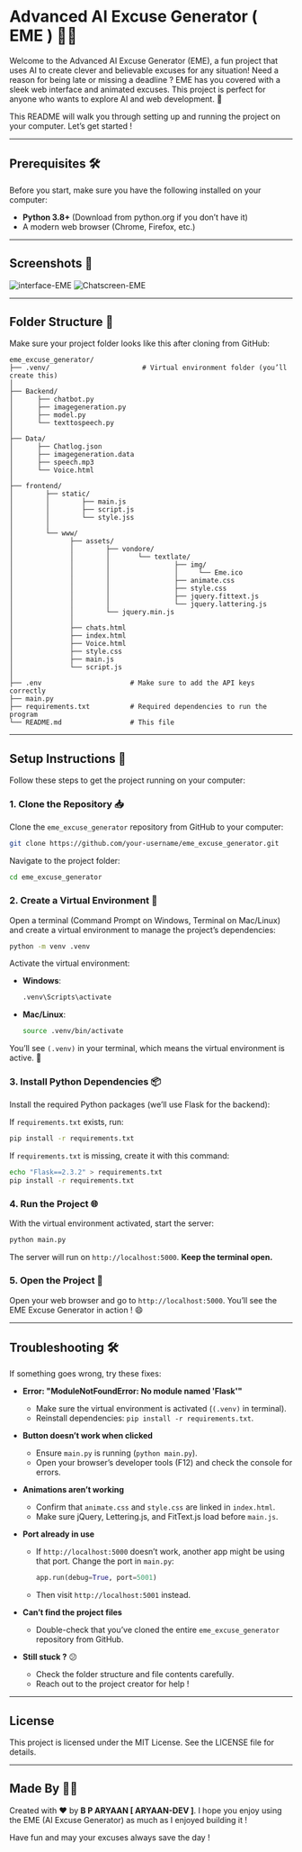 # Advanced AI Excuse Generator ( EME ) 🤖✨

Welcome to the Advanced AI Excuse Generator (EME), a fun project that uses AI to create clever and believable excuses for any situation! Need a reason for being late or missing a deadline ? EME has you covered with a sleek web interface and animated excuses. This project is perfect for anyone who wants to explore AI and web development. 🚀

This README will walk you through setting up and running the project on your computer. Let’s get started !

---

## Prerequisites 🛠️

Before you start, make sure you have the following installed on your computer:

- **Python 3.8+** (Download from python.org if you don’t have it)
- A modern web browser (Chrome, Firefox, etc.)

---

## Screenshots 📸

![interface-EME](https://github.com/Aryaan-Dev/Advanced-AI-Excuse-Generator-EME/blob/3c674c0ec2c0f45f1751c552267f0673f4d995bf/screenshot/EME-interface.png)
![Chatscreen-EME](https://github.com/Aryaan-Dev/Advanced-AI-Excuse-Generator-EME/blob/2303d25598ddf2aac60642e84d9f1d4b99c48a17/screenshot/chat-screen.png)

---

## Folder Structure 📂

Make sure your project folder looks like this after cloning from GitHub:

```
eme_excuse_generator/
├── .venv/                       # Virtual environment folder (you’ll create this)
│
├── Backend/
│      ├── chatbot.py
│      ├── imagegeneration.py
│      ├── model.py
│      └── texttospeech.py
│
├── Data/
│      ├── Chatlog.json
│      ├── imagegeneration.data
│      ├── speech.mp3
│      └── Voice.html
│
├── frontend/
│        ├── static/
│        │        ├── main.js
│        │        ├── script.js
│        │        └── style.jss
│        │
│        └── www/
│              ├── assets/
│              │        ├── vondore/
│              │        │       └── textlate/
│              │        │                ├── img/
│              │        │                │     └── Eme.ico
│              │        │                ├── animate.css
│              │        │                ├── style.css
│              │        │                ├── jquery.fittext.js
│              │        │                └── jquery.lattering.js
│              │        └── jquery.min.js
│              │
│              ├── chats.html
│              ├── index.html
│              ├── Voice.html
│              ├── style.css
│              ├── main.js
│              └── script.js
│
├── .env                      # Make sure to add the API keys correctly
├── main.py
├── requirements.txt          # Required dependencies to run the program
└── README.md                 # This file
```

---

## Setup Instructions 🚀

Follow these steps to get the project running on your computer:

### 1. Clone the Repository 📥

Clone the `eme_excuse_generator` repository from GitHub to your computer:

```bash
git clone https://github.com/your-username/eme_excuse_generator.git
```

Navigate to the project folder:

```bash
cd eme_excuse_generator
```

### 2. Create a Virtual Environment 🌟

Open a terminal (Command Prompt on Windows, Terminal on Mac/Linux) and create a virtual environment to manage the project’s dependencies:

```bash
python -m venv .venv
```

Activate the virtual environment:

- **Windows**:

  ```bash
  .venv\Scripts\activate
  ```

- **Mac/Linux**:

  ```bash
  source .venv/bin/activate
  ```

You’ll see `(.venv)` in your terminal, which means the virtual environment is active. 🎉

### 3. Install Python Dependencies 📦

Install the required Python packages (we’ll use Flask for the backend):

If `requirements.txt` exists, run:

```bash
pip install -r requirements.txt
```

If `requirements.txt` is missing, create it with this command:

```bash
echo "Flask==2.3.2" > requirements.txt
pip install -r requirements.txt
```

### 4. Run the Project 🌐

With the virtual environment activated, start the server:

```bash
python main.py
```

The server will run on `http://localhost:5000`. **Keep the terminal open.**

### 5. Open the Project 🎉

Open your web browser and go to `http://localhost:5000`. You’ll see the EME Excuse Generator in action ! 😄

---

## Troubleshooting 🛠️

If something goes wrong, try these fixes:

- **Error: "ModuleNotFoundError: No module named 'Flask'"**

  - Make sure the virtual environment is activated (`(.venv)` in terminal).
  - Reinstall dependencies: `pip install -r requirements.txt`.

- **Button doesn’t work when clicked**

  - Ensure `main.py` is running (`python main.py`).
  - Open your browser’s developer tools (F12) and check the console for errors.

- **Animations aren’t working**

  - Confirm that `animate.css` and `style.css` are linked in `index.html`.
  - Make sure jQuery, Lettering.js, and FitText.js load before `main.js`.

- **Port already in use**

  - If `http://localhost:5000` doesn’t work, another app might be using that port. Change the port in `main.py`:

    ```python
    app.run(debug=True, port=5001)
    ```

  - Then visit `http://localhost:5001` instead.

- **Can’t find the project files**

  - Double-check that you’ve cloned the entire `eme_excuse_generator` repository from GitHub.

- **Still stuck ?** 😕

  - Check the folder structure and file contents carefully.
  - Reach out to the project creator for help !

---

## License

This project is licensed under the MIT License. See the LICENSE file for details.

---

## Made By 👨‍💻

Created with ❤️ by  **B P ARYAAN \[ ARYAAN-DEV \]**. I hope you enjoy using the EME (AI Excuse Generator) as much as I enjoyed building it !

Have fun and may your excuses always save the day !
